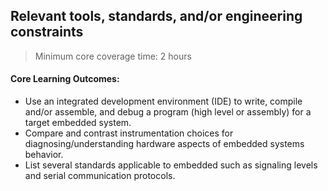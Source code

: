 ## Relevant tools, standards, and/or engineering constraints

> Minimum core coverage time: 2 hours

#### Core Learning Outcomes:

- Use an integrated development environment (IDE) to write, compile and/or assemble, and debug a program (high level or assembly) for a target embedded system.
- Compare and contrast instrumentation choices for diagnosing/understanding hardware aspects of embedded systems behavior.
- List several standards applicable to embedded such as signaling levels and serial communication protocols.
